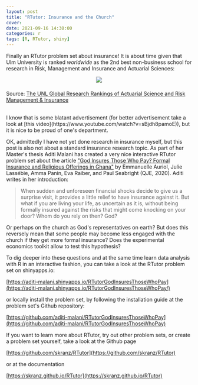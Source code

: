 ```yaml
---
layout: post
title: "RTutor: Insurance and the Church"
cover: 
date: 2021-09-16 14:30:00
categories: r
tags: [R, RTutor, shiny]
---
```



Finally an RTutor problem set about insurance! It is about time given that Ulm University is ranked *worldwide* as the 2nd best non-business school for research in Risk, Management and Insurance and Actuarial Sciences:

<center>
<a href="https://www.uni-ulm.de/mawi/ivw/"><img src="http://skranz.github.io/images/ranking-insurance-research.PNG" style="max-width: 100%; margin-bottom: 0.5em;"></a>

</center>

Source: <a href="https://business.unl.edu/academic-programs/departments/finance/actuarial-science/research-rankings/?views=5138" target = "_blank">The UNL Global Research Rankings of Actuarial Science and Risk Management & Insurance</a>

<br>
I know that is some blatant advertisement (for better advertisement take a look at [this video](https://www.youtube.com/watch?v=sBjdh8pamoE)), but it is nice to be proud of one's department.

OK, admittedly I have not yet done research in insurance myself, but this post is also not about a standard insurance research topic. As part of her Master's thesis Aditi Malani has created a very nice interactive RTutor problem set about the article ["God Insures Those Who Pay? Formal Insurance and Religious Offerings in Ghana"](https://academic.oup.com/qje/article/135/4/1799/5861944#206772545) by Emmanuelle Auriol, Julie Lassébie, Amma Panin, Eva Raiber, and Paul Seabright (QJE, 2020). Aditi writes in her introduction:

> When sudden and unforeseen financial shocks decide to give us a surprise visit, it provides a little relief to have insurance against it. But what if you are living your life, as uncertain as it is, without being formally insured against the risks that might come knocking on your door? Whom do you rely on then? God?

Or perhaps on the church as God's representatives on earth? But does this reversely mean that some people may become less engaged with the church if they get more formal insurance? Does the experimental economics toolkit allow to test this hypothesis?

To dig deeper into these questions and at the same time learn data analysis with R in an interactive fashion, you can take a look at the RTutor problem set on shinyapps.io:

[https://aditi-malani.shinyapps.io/RTutorGodInsuresThoseWhoPay](https://aditi-malani.shinyapps.io/RTutorGodInsuresThoseWhoPay/)

or locally install the problem set, by following the installation guide at the problem set's Github repository:

[https://github.com/aditi-malani/RTutorGodInsuresThoseWhoPay](https://github.com/aditi-malani/RTutorGodInsuresThoseWhoPay)

If you want to learn more about RTutor, try out other problem sets, or create a problem set yourself, take a look at the Github page

[https://github.com/skranz/RTutor](https://github.com/skranz/RTutor)

or at the documentation

[https://skranz.github.io/RTutor](https://skranz.github.io/RTutor)


